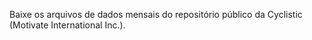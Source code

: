 Baixe os arquivos de dados mensais do repositório público da Cyclistic (Motivate International Inc.). 